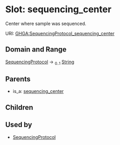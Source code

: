 
# Slot: sequencing_center


Center where sample was sequenced.

URI: [GHGA:SequencingProtocol_sequencing_center](https://w3id.org/GHGA/SequencingProtocol_sequencing_center)


## Domain and Range

[SequencingProtocol](SequencingProtocol.md) &#8594;  <sub>0..1</sub> [String](types/String.md)

## Parents

 *  is_a: [sequencing_center](sequencing_center.md)

## Children


## Used by

 * [SequencingProtocol](SequencingProtocol.md)
